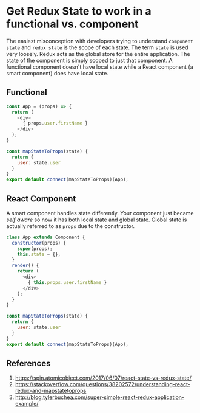 # Get Redux State to work in a functional vs. component
The easiest misconception with developers trying to understand `component state` and `redux state` is the scope of each state. The term `state` is used very loosely. Redux acts as the global store for the entire application. The state of the component is simply scoped to just that component. A functional component doesn't have local state while a React component (a smart component) does have local state.

## Functional
```js
const App = (props) => {
  return (
    <div>
      { props.user.firstName }
    </div>
  );
}

const mapStateToProps(state) {
  return {
    user: state.user
  }
}
export default connect(mapStateToProps)(App);
```

## React Component
A smart component handles state differently. Your component just became _self aware_ so now it has both local state and global state. Global state is actually referred to as `props` due to the constructor.

```js
class App extends Component {
  constructor(props) {
    super(props);
    this.state = {};
  }
  render() {
    return (
      <div>
        { this.props.user.firstName }
      </div>
    );
  }
}

const mapStateToProps(state) {
  return {
    user: state.user
  }
}
export default connect(mapStateToProps)(App);
```

## References
1. https://spin.atomicobject.com/2017/06/07/react-state-vs-redux-state/
1. https://stackoverflow.com/questions/38202572/understanding-react-redux-and-mapstatetoprops
1. http://blog.tylerbuchea.com/super-simple-react-redux-application-example/
